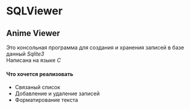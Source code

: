 # SQLViewer
## Anime Viewer
Это консольная программа для создания и хранения записей в базе данный *Sqlite3*<br/>
Написана на языке *C*
#### Что хочется реализовать
* Связаный список
* Добавление и удаление записей
* Форматирование текста
